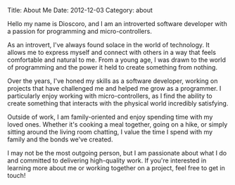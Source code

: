 Title: About Me
Date: 2012-12-03
Category: about

Hello my name is Dioscoro, and I am an introverted software developer with a passion for programming and micro-controllers.

As an introvert, I've always found solace in the world of technology. It allows me to express myself and connect with others in a way that feels comfortable and natural to me. From a young age, I was drawn to the world of programming and the power it held to create something from nothing.

Over the years, I've honed my skills as a software developer, working on projects that have challenged me and helped me grow as a programmer. I particularly enjoy working with micro-controllers, as I find the ability to create something that interacts with the physical world incredibly satisfying.

Outside of work, I am family-oriented and enjoy spending time with my loved ones. Whether it's cooking a meal together, going on a hike, or simply sitting around the living room chatting, I value the time I spend with my family and the bonds we've created.

I may not be the most outgoing person, but I am passionate about what I do and committed to delivering high-quality work. If you're interested in learning more about me or working together on a project, feel free to get in touch!